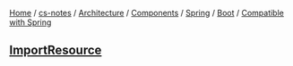 [Home](https://mengxianbin.github.io) /
[cs-notes](https://mengxianbin.github.io/cs-notes/site) /
[Architecture](https://mengxianbin.github.io/cs-notes/site/Architecture) /
[Components](https://mengxianbin.github.io/cs-notes/site/Architecture/Components) /
[Spring](https://mengxianbin.github.io/cs-notes/site/Architecture/Components/Spring) /
[Boot](https://mengxianbin.github.io/cs-notes/site/Architecture/Components/Spring/Boot) /
[Compatible with Spring](https://mengxianbin.github.io/cs-notes/site/Architecture/Components/Spring/Boot/Compatible%20with%20Spring)

## [ImportResource](https://mengxianbin.github.io/cs-notes/site/Architecture/Components/Spring/Boot/Compatible%20with%20Spring/ImportResource)
